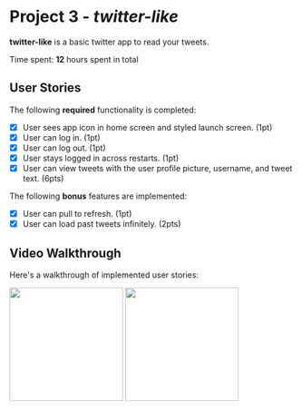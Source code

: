 # Project 3 - *twitter-like*

**twitter-like** is a basic twitter app to read your tweets.

Time spent: **12** hours spent in total

## User Stories

The following **required** functionality is completed:

- [X] User sees app icon in home screen and styled launch screen. (1pt)
- [X] User can log in. (1pt)
- [X] User can log out. (1pt)
- [X] User stays logged in across restarts. (1pt)
- [X] User can view tweets with the user profile picture, username, and tweet text. (6pts)

The following **bonus** features are implemented:

- [X] User can pull to refresh. (1pt)
- [X] User can load past tweets infinitely. (2pts)

## Video Walkthrough

Here's a walkthrough of implemented user stories:

<img src="https://raw.githubusercontent.com/nlawliet6/iOS-CodePath/main/twitter_ios_starter/walkthorugh1-1.gif" width="200">
<img src="https://github.com/nlawliet6/iOS-CodePath/blob/main/twitter_ios_starter/walkthrough1-2.gif" width="200">
